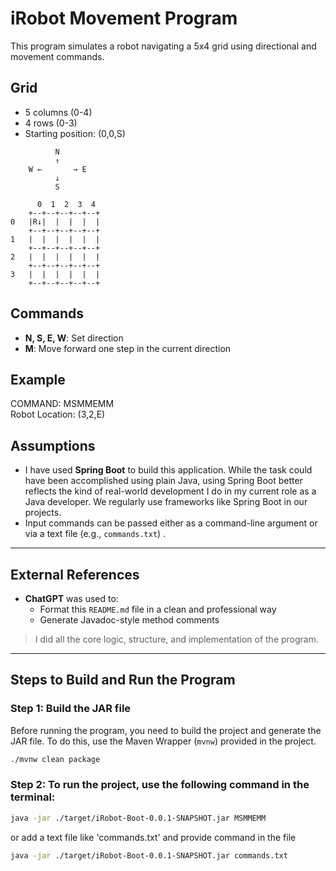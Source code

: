 # iRobot Movement Program

This program simulates a robot navigating a 5x4 grid using directional and movement commands.

## Grid
- 5 columns (0-4)
- 4 rows (0-3)
- Starting position: (0,0,S)

```
          N
          ↑
    W ←       → E
          ↓
          S

      0  1  2  3  4
    +--+--+--+--+--+                
0   |R↓|  |  |  |  |
    +--+--+--+--+--+
1   |  |  |  |  |  |
    +--+--+--+--+--+
2   |  |  |  |  |  |
    +--+--+--+--+--+
3   |  |  |  |  |  |
    +--+--+--+--+--+
```


## Commands
- **N, S, E, W**: Set direction
- **M**: Move forward one step in the current direction

## Example

COMMAND: MSMMEMM \
Robot Location: (3,2,E)

## Assumptions

- I have used **Spring Boot** to build this application. While the task could have been accomplished using plain Java, using Spring Boot better reflects the kind of real-world development I do in my current role as a Java developer. We regularly use frameworks like Spring Boot in our projects.
- Input commands can be passed either as a command-line argument or via a text file (e.g., `commands.txt`) .

---

## External References

- **ChatGPT** was used to:
    - Format this `README.md` file in a clean and professional way
    - Generate Javadoc-style method comments

> I did all the core logic, structure, and implementation of the program.

---

## Steps to Build and Run the Program

### Step 1: Build the JAR file

Before running the program, you need to build the project and generate the JAR file. To do this, use the Maven Wrapper (`mvnw`) provided in the project.

```bash
./mvnw clean package
```

### Step 2: To run the project, use the following command in the terminal:

```bash
java -jar ./target/iRobot-Boot-0.0.1-SNAPSHOT.jar MSMMEMM
```
or add a text file like 'commands.txt' and provide command in the file
```bash
java -jar ./target/iRobot-Boot-0.0.1-SNAPSHOT.jar commands.txt

